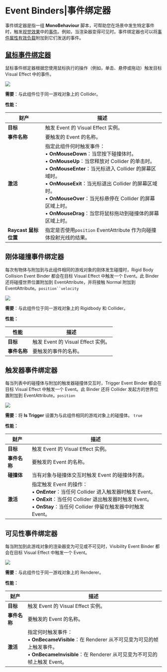 # Event Binders|事件绑定器
事件绑定器是指一组 **MonoBehaviour** 脚本，可帮助您在场景中发生特定事件时，触发[视觉效果](https://docs.unity3d.com/cn/Packages/com.unity.visualeffectgraph@10.5/manual/VisualEffectComponent.html)中的[事件](https://docs.unity3d.com/cn/Packages/com.unity.visualeffectgraph@10.5/manual/Events.html)。例如，当渲染器变得可见时。事件绑定器也可以将[事件属性有效负载](https://docs.unity3d.com/cn/Packages/com.unity.visualeffectgraph@10.5/manual/Events.html#eventattribute-payloads)附加到它们发送的事件。

## [鼠标事件绑定器](https://docs.unity3d.com/Packages/com.unity.visualeffectgraph@17.0/manual/EventBinders.html#mouse-event-binder)
鼠标事件绑定器根据您使用鼠标执行的操作（例如，单击、悬停或拖动）触发目标 Visual Effect 中的事件。

![](https://docs.unity3d.com/Packages/com.unity.visualeffectgraph@17.0/manual/images/EventBinders-Mouse.png)

**需要**：与此组件位于同一游戏对象上的 Collider。

**性能：**

| **财产**           | **描述**                                                                                                                                                                                                                                                                          |
| ---------------- | ------------------------------------------------------------------------------------------------------------------------------------------------------------------------------------------------------------------------------------------------------------------------------- |
| **目标**           | 触发 Event 的 Visual Effect 实例。                                                                                                                                                                                                                                                    |
| **事件名称**         | 要触发的 Event 的名称。                                                                                                                                                                                                                                                                 |
| **激活**           | 指定此组件何时触发事件：  <br>• **OnMouseDown**：当您按下碰撞体时。  <br>• **OnMouseUp**：当您释放对 Collider 的单击时。  <br>• **OnMouseEnter**：当光标进入 Collider 的屏幕区域时。  <br>• **OnMouseExit**：当光标退出 Collider 的屏幕区域时。  <br>• **OnMouseOver**：当光标悬停在 Collider 的屏幕区域上时。  <br>• **OnMouseDrag**：当您将鼠标拖动到碰撞体的屏幕区域上时。 |
| **Raycast 鼠标位置** | 指定是否使用`position` EventAttribute 作为向碰撞体投射光线的结果。                                                                                                                                                                                                                                  |

## [](https://docs.unity3d.com/Packages/com.unity.visualeffectgraph@17.0/manual/EventBinders.html#rigid-body-collision-event-binder)刚体碰撞事件绑定器
每次有物体与附加到与此组件相同的游戏对象的刚体发生碰撞时，Rigid Body Collision Event Binder 都会在目标 Visual Effect 中触发一个 Event。此 Binder 还将碰撞世界位置附加到 EventAttribute，并将接触 Normal 附加到 EventAttribute。`position``velocity`

![](https://docs.unity3d.com/Packages/com.unity.visualeffectgraph@17.0/manual/images/EventBinders-RBCollision.png)

**需要**：与此组件位于同一游戏对象上的 Rigidbody 和 Collider。

**性能：**

|**性能**|**描述**|
|---|---|
|**目标**|触发 Event 的 Visual Effect 实例。|
|**事件名称**|要触发的事件的名称。|

## [](https://docs.unity3d.com/Packages/com.unity.visualeffectgraph@17.0/manual/EventBinders.html#trigger-event-binder)触发器事件绑定器
每当列表中的碰撞体与附加的触发器碰撞体交互时，Trigger Event Binder 都会在目标 Visual Effect 中触发一个 Event。此 Binder 还将 Collider 发起方的世界位置附加到 EventAttribute。`position`

![](https://docs.unity3d.com/Packages/com.unity.visualeffectgraph@17.0/manual/images/EventBinders-Trigger.png)

**需要**：将 **Is Trigger** 设置为与此组件相同的游戏对象上的碰撞体。 `true`

**性能：**

|**财产**|**描述**|
|---|---|
|**目标**|触发 Event 的 Visual Effect 实例。|
|**事件名称**|要触发的 Event 的名称。|
|**碰撞体**|当有对象与碰撞体交互时触发 Event 的碰撞体列表。|
|**激活**|指定触发 Event 的操作：  <br>• **OnEnter**：当任何 Collider 进入触发器时触发 Event。  <br>• **OnExit**：当任何 Collider 退出触发器时触发 Event。  <br>• **OnStay**：当任何 Collider 停留在触发器中时触发 Event。|

## [](https://docs.unity3d.com/Packages/com.unity.visualeffectgraph@17.0/manual/EventBinders.html#visibility-event-binder)可见性事件绑定器
每当附加到此游戏对象的渲染器变为可见或不可见时，Visibility Event Binder 都会在目标 Visual Effect 中触发一个 Event。

![](https://docs.unity3d.com/Packages/com.unity.visualeffectgraph@17.0/manual/images/EventBinders-Visibility.png)

**需要**：与此组件位于同一游戏对象上的 Renderer。

**性能：**

|**财产**|**描述**|
|---|---|
|**目标**|触发 Event 的 Visual Effect 实例。|
|**事件名称**|要触发的 Event 的名称。|
|**激活**|指定何时触发事件：  <br>• **OnBecameVisible**：在 Renderer 从不可见变为可见的帧上触发事件。  <br>• **OnBecameInvisible**：在 Renderer 从可见变为不可见的帧上触发 Event。|
